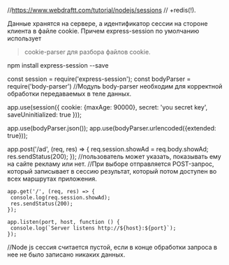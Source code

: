 
//https://www.webdraftt.com/tutorial/nodejs/sessions   // +redis(!).


Данные хранятся на сервере, а идентификатор сессии на стороне клиента в файле cookie.
Причем express-session по умолчанию использует 
>cookie-parser для разбора файлов cookie.


npm install express-session --save



const session = require('express-session');
const bodyParser = require('body-parser')   //Модуль body-parser необходим для корректной обработки передаваемых в теле данных.

app.use(session({
     cookie: {maxAge: 90000},
     secret: 'you secret key',
     saveUninitialized: true
}));

app.use(bodyParser.json());
app.use(bodyParser.urlencoded({extended: true}));



app.post('/ad', (req, res) => {
     req.session.showAd =  req.body.showAd;
     res.sendStatus(200);
});
//пользователь может указать, показывать ему на сайте рекламу или нет. 
//При выборе отправляется POST-запрос, который записывает в сессию результат, который потом доступен во всех маршрутах приложения.
    
    app.get('/', (req, res) => {
     console.log(req.session.showAd);
     res.sendStatus(200);
    });

    app.listen(port, host, function () {
     console.log(`Server listens http://${host}:${port}`);
    });

//Node js сессия считается пустой, если в конце обработки запроса в нее не было записано никаких данных.














